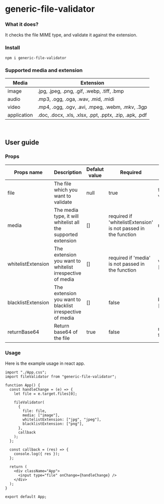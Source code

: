 # generic-file-validator

### What it does?
It checks the file MIME type, and validate it against the extension.

### Install
```
npm i generic-file-validator
```

### Supported media and extension
| Media  | Extension |
| ------------- | ------------- |
| image  | .jpg, .jpeg, .png, .gif, .webp, .tiff, .bmp  |
| audio  | .mp3, .ogg, .oga, .wav, .mid, .midi  |
| video  | .mp4, .ogg, .ogv, .avi, .mpeg, .webm, .mkv, .3gp  |
| application  | .doc, .docx, .xls, .xlsx, .ppt, .pptx, .zip, .apk, .pdf  |

<br>

## User guide

### Props
| Props name | Description | Defalut value | Required | Example |
| ------------- | ------------- | ------------- | ------------- | ------------- |
| file   | The file which you want to validate     | null    | true | file: file to be validated |
| media     |  The media type, it will whitelist all the supported extension       | []      | required if 'whitelistExtension' is not passed in the function | media: ['image']
| whitelistExtension   | The extension you want to whitelist irrespective of media     | []    | required if 'media' is not passed in the function | whitelistExtension: ['png', 'gif'] |
| blacklistExtension   | The extension you want to blacklist irrespective of media     | []    | false | blacklistExtension: ['tiff', 'pdf'] |
| returnBase64   | Return base64 of the file     | true    | false | returnBase64: false |

### Usage
Here is the example usage in react app.
```
import "./App.css";
import fileValidator from "generic-file-validator";

function App() {
  const handleChange = (e) => {
    let file = e.target.files[0];

    fileValidator(
      {
        file: file,
        media: ["image"],
        whitelistExtension: ["jpg", "jpeg"],
        blacklistExtension: ["png"],
      },
      callback
    );
  };

  const callback = (res) => {
    console.log({ res });
  };

  return (
    <div className="App">
      <input type="file" onChange={handleChange} />
    </div>
  );
}

export default App;
```
